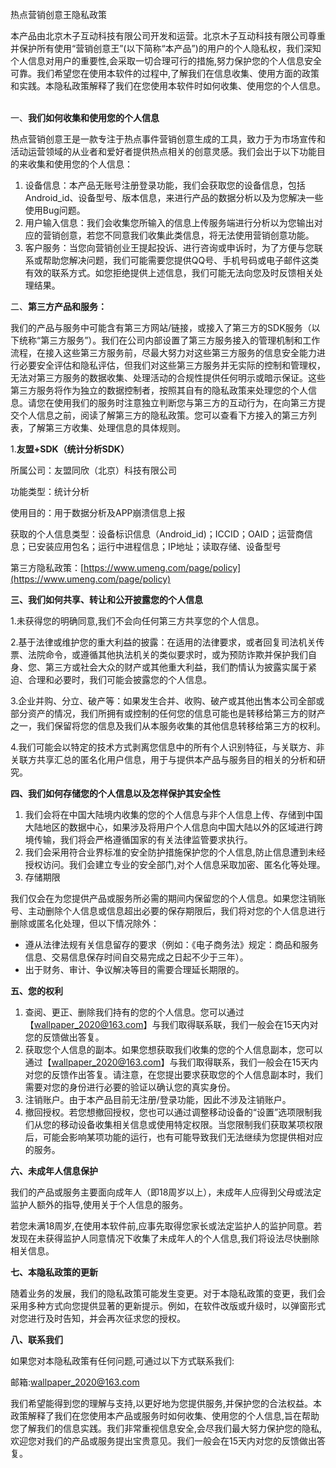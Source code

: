 热点营销创意王隐私政策

本产品由北京木子互动科技有限公司开发和运营。北京木子互动科技有限公司尊重并保护所有使用“营销创意王”(以下简称“本产品”)的用户的个人隐私权，我们深知个人信息对用户的重要性,会采取一切合理可行的措施,努力保护您的个人信息安全可靠。我们希望您在使用本软件的过程中,了解我们在信息收集、使用方面的政策和实践。本隐私政策解释了我们在您使用本软件时如何收集、使用您的个人信息。  

一、**我们如何收集和使用您的个人信息**

热点营销创意王是一款专注于热点事件营销创意生成的工具，致力于为市场宣传和活动运营领域的从业者和爱好者提供热点相关的创意灵感。我们会出于以下功能目的来收集和使用您的个人信息：

1. 设备信息：本产品无账号注册登录功能，我们会获取您的设备信息，包括Android_id、设备型号、版本信息，来进行产品的数据分析以及为您解决一些使用Bug问题。
2. 用户输入信息：我们会收集您所输入的信息上传服务端进行分析以为您输出对应的营销创意，若您不同意我们收集此类信息，将无法使用营销创意功能。
3. 客户服务：当您向营销创业王提起投诉、进行咨询或申诉时，为了方便与您联系或帮助您解决问题，我们可能需要您提供QQ号、手机号码或电子邮件这类有效的联系方式。如您拒绝提供上述信息，我们可能无法向您及时反馈相关处理结果。

二、**第三方产品和服务：**

我们的产品与服务中可能含有第三方网站/链接，或接入了第三方的SDK服务（以下统称“第三方服务”）。我们在公司内部设置了第三方服务接入的管理机制和工作流程，在接入这些第三方服务前，尽最大努力对这些第三方服务的信息安全能力进行必要安全评估和隐私评估，但我们对这些第三方服务并无实际的控制和管理权，无法对第三方服务的数据收集、处理活动的合规性提供任何明示或暗示保证。这些第三方服务将作为独立的数据控制者，按照其自有的隐私政策来处理您的个人信息。请您在使用我们的服务时注意独立判断您与第三方的互动行为，在向第三方提交个人信息之前，阅读了解第三方的隐私政策。您可以查看下方接入的第三方列表，了解第三方收集、处理信息的具体规则。

1.**友盟+SDK（统计分析SDK）**

所属公司：友盟同欣（北京）科技有限公司

功能类型：统计分析

使用目的：用于数据分析及APP崩溃信息上报

获取的个人信息类型：设备标识信息（Android_id)；ICCID；OAID；运营商信息；已安装应用包名；运行中进程信息；IP地址；读取存储、设备型号

第三方隐私政策：[https://www.umeng.com/page/policy](https://www.umeng.com/page/policy)

**三、我们如何共享、转让和公开披露您的个人信息**

1.未获得您的明确同意,我们不会向任何第三方共享您的个人信息。

2.基于法律或维护您的重大利益的披露：在适用的法律要求，或者回复司法机关传票、法院命令，或遵循其他执法机关的类似要求时，或为预防诈欺并保护我们自身、您、第三方或社会大众的财产或其他重大利益，我们酌情认为披露实属于紧迫、合理和必要时，我们可能会披露您的个人信息。

3.企业并购、分立、破产等：如果发生合并、收购、破产或其他出售本公司全部或部分资产的情况，我们所拥有或控制的任何您的信息可能也是转移给第三方的财产之一，我们保留将您的信息及我们从本服务收集的其他信息转移给第三方的权利。

4.我们可能会以特定的技术方式剥离您信息中的所有个人识别特征，与关联方、非关联方共享汇总的匿名化用户信息，用于与提供本产品与服务目的相关的分析和研究。

**四、我们如何存储您的个人信息以及怎样保护其安全性**

1. 我们会将在中国大陆境内收集的您的个人信息与非个人信息上传、存储到中国大陆地区的数据中心，如果涉及将用户个人信息向中国大陆以外的区域进行跨境传输，我们将会严格遵循国家的有关法律监管要求执行。
2. 我们会采用符合业界标准的安全防护措施保护您的个人信息,防止信息遭到未经授权访问。我们会建立专业的安全部门,对个人信息采取加密、匿名化等处理。
3. 存储期限

我们仅会在为您提供产品或服务所必需的期间内保留您的个人信息。如果您注销账号、主动删除个人信息或信息超出必要的保存期限后，我们将对您的个人信息进行删除或匿名化处理，但以下情况除外：

* 遵从法律法规有关信息留存的要求（例如：《电子商务法》规定：商品和服务信息、交易信息保存时间自交易完成之日起不少于三年）。
* 出于财务、审计、争议解决等目的需要合理延长期限的。

**五、您的权利**

1. 查阅、更正、删除我们持有的您的个人信息。您可以通过【wallpaper_2020@163.com】与我们取得联系联，我们一般会在15天内对您的反馈做出答复。
2. 获取您个人信息的副本。如果您想获取我们收集的您的个人信息副本，您可以通过【wallpaper_2020@163.com】与我们取得联系，我们一般会在15天内对您的反馈作出答复。请注意，在您提出要求获取您的个人信息副本时，我们需要对您的身份进行必要的验证以确认您的真实身份。
3. 注销账户。由于本产品目前无注册/登录功能，因此不涉及注销账户。
4. 撤回授权。若您想撤回授权，您也可以通过调整移动设备的“设置”选项限制我们从您的移动设备收集相关信息或使用特定权限。当您限制我们获取某项权限后，可能会影响某项功能的运行，也有可能导致我们无法继续为您提供相对应的服务。

**六、未成年人信息保护**

我们的产品或服务主要面向成年人（即18周岁以上），未成年人应得到父母或法定监护人额外的指导,使用关于个人信息的服务。

若您未满18周岁,在使用本软件前,应事先取得您家长或法定监护人的监护同意。若发现在未获得监护人同意情况下收集了未成年人的个人信息,我们将设法尽快删除相关信息。

**七、本隐私政策的更新**

随着业务的发展，我们的隐私政策可能发生变更。对于本隐私政策的变更，我们会采用多种方式向您提供显著的更新提示。例如，在软件改版或升级时，以弹窗形式对您进行及时告知，并会再次征求您的授权。

**八、联系我们**

如果您对本隐私政策有任何问题,可通过以下方式联系我们:

邮箱:wallpaper_2020@163.com

我们希望能得到您的理解与支持,以更好地为您提供服务,并保护您的合法权益。本政策解释了我们在您使用本产品或服务时如何收集、使用您的个人信息,旨在帮助您了解我们的信息实践。我们非常重视信息安全,会尽我们最大努力保护您的隐私,欢迎您对我们的产品或服务提出宝贵意见。我们一般会在15天内对您的反馈做出答复。
